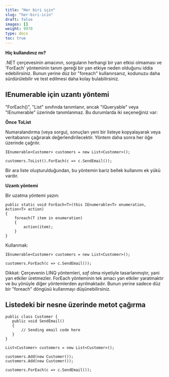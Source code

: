 ```yaml
---
title: "Her biri için"
slug: "her-biri-icin"
draft: false
images: []
weight: 9970
type: docs
toc: true
---
```


**Hiç kullandınız mı?**

.NET çerçevesinin amacının, sorguların herhangi bir yan etkisi olmaması ve 'ForEach' yönteminin tanım gereği bir yan etkiye neden olduğunu iddia edebilirsiniz. Bunun yerine düz bir "foreach" kullanırsanız, kodunuzu daha sürdürülebilir ve test edilmesi daha kolay bulabilirsiniz.


## IEnumerable için uzantı yöntemi
"ForEach()", "List<T>" sınıfında tanımlanır, ancak "IQueryable<T>" veya "IEnumerable<T>" üzerinde tanımlanmaz. Bu durumlarda iki seçeneğiniz var:

**Önce ToList**

Numaralandırma (veya sorgu), sonuçları yeni bir listeye kopyalayarak veya veritabanını çağırarak değerlendirilecektir. Yöntem daha sonra her öğe üzerinde çağrılır.
    
    IEnumerable<Customer> customers = new List<Customer>();
    
    customers.ToList().ForEach(c => c.SendEmail());
    
Bir ara liste oluşturulduğundan, bu yöntemin bariz bellek kullanımı ek yükü vardır.

**Uzantı yöntemi**

Bir uzatma yöntemi yazın:

    public static void ForEach<T>(this IEnumerable<T> enumeration, Action<T> action)
    {
        foreach(T item in enumeration)
        {
            action(item);
        }
    }

Kullanmak:

    IEnumerable<Customer> customers = new List<Customer>();

    customers.ForEach(c => c.SendEmail());
    
Dikkat: Çerçevenin LINQ yöntemleri, *saf* olma niyetiyle tasarlanmıştır, yani yan etkiler üretmezler. ForEach yönteminin tek amacı yan etkiler yaratmaktır ve bu yönüyle diğer yöntemlerden ayrılmaktadır. Bunun yerine sadece düz bir "foreach" döngüsü kullanmayı düşünebilirsiniz.

## Listedeki bir nesne üzerinde metot çağırma
    public class Customer {
       public void SendEmail()
       {
           // Sending email code here
       }
    }
    
    List<Customer> customers = new List<Customer>();
    
    customers.Add(new Customer());
    customers.Add(new Customer());

    customers.ForEach(c => c.SendEmail());

